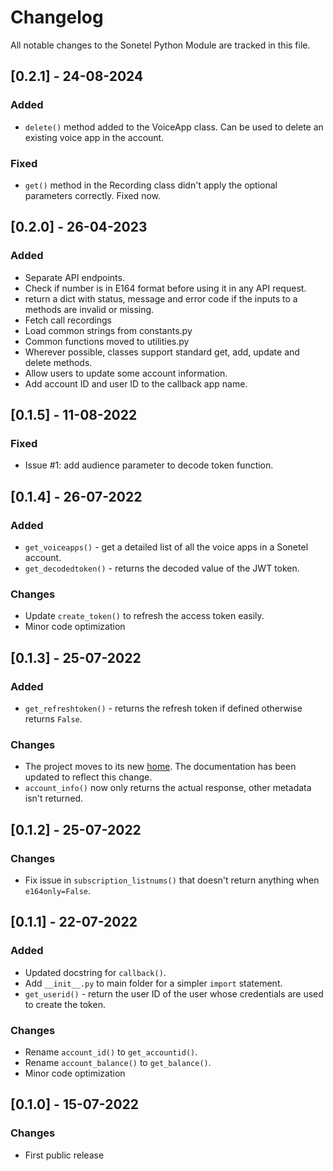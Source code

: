 # Changelog

All notable changes to the Sonetel Python Module are tracked in this file.

## [0.2.1] - 24-08-2024
### Added
- `delete()` method added to the VoiceApp class. Can be used to delete an existing voice app in the account.

### Fixed
- `get()` method in the Recording class didn't apply the optional parameters correctly. Fixed now.

## [0.2.0] - 26-04-2023
### Added

- Separate API endpoints.
- Check if number is in E164 format before using it in any API request.
- return a dict with status, message and error code if the inputs to a methods are invalid or missing.
- Fetch call recordings
- Load common strings from constants.py
- Common functions moved to utilities.py
- Wherever possible, classes support standard get, add, update and delete methods.
- Allow users to update some account information.
- Add account ID and user ID to the callback app name.

## [0.1.5] - 11-08-2022
### Fixed
+ Issue #1: add audience parameter to decode token function.

## [0.1.4] - 26-07-2022
### Added
+ `get_voiceapps()` - get a detailed list of all the voice apps in a Sonetel account.
+ `get_decodedtoken()` - returns the decoded value of the JWT token.

### Changes
+ Update `create_token()` to refresh the access token easily.
+ Minor code optimization

## [0.1.3] - 25-07-2022
### Added
+ `get_refreshtoken()` - returns the refresh token if defined otherwise returns `False`.

### Changes
+ The project moves to its new [home](https://github.com/Sonetel/sonetel-python). The documentation has been updated to reflect this change.
+ `account_info()` now only returns the actual response, other metadata isn't returned.

## [0.1.2] - 25-07-2022

### Changes
+ Fix issue in `subscription_listnums()` that doesn't return anything when `e164only=False`. 

## [0.1.1] - 22-07-2022

### Added
+ Updated docstring for `callback()`.
+ Add `__init__.py` to main folder for a simpler `import` statement.
+ `get_userid()` - return the user ID of the user whose credentials are used to create the token.

### Changes
+ Rename `account_id()` to `get_accountid()`.
+ Rename `account_balance()` to `get_balance()`.
+ Minor code optimization

## [0.1.0] - 15-07-2022

### Changes

+ First public release
